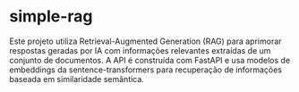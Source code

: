 # simple-rag
Este projeto utiliza Retrieval-Augmented Generation (RAG) para aprimorar respostas geradas por IA com informações relevantes extraídas de um conjunto de documentos. A API é construída com FastAPI e usa modelos de embeddings da sentence-transformers para recuperação de informações baseada em similaridade semântica.

